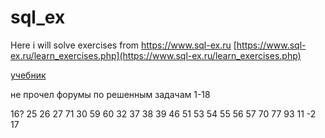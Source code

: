 # sql_ex
Here i will solve exercises from https://www.sql-ex.ru
[https://www.sql-ex.ru/learn_exercises.php](https://www.sql-ex.ru/learn_exercises.php)

[учебник](http://www.sql-tutorial.ru/ru/book_appendix_2_task_list.html)

не прочел форумы по решенным задачам 1-18

16?
25
26
27
71
30
59
60
32
37
38
39
46
51
53
54
55
56
57
70
77
93
11
-2
17

